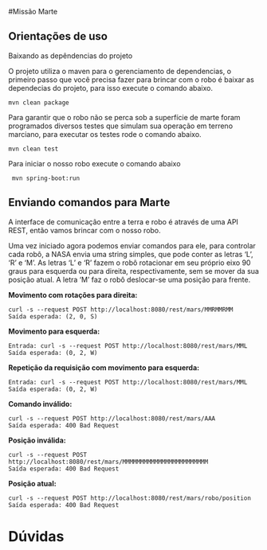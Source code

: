 
#Missão Marte

Orientações de uso
------------------

Baixando as depêndencias do projeto

O projeto utiliza o maven para o gerenciamento de dependencias, o primeiro passo que você precisa fazer
para brincar com o robo é baixar as dependecias do projeto, para isso execute o comando abaixo.
	
	
    mvn clean package

Para garantir que o robo não se perca sob a superfície de marte foram programados diversos testes que simulam sua operação em terreno marciano, para executar os testes rode o comando abaixo. 

    mvn clean test

 Para iniciar o nosso robo execute o comando abaixo

     mvn spring-boot:run


Enviando comandos para Marte
----------------------------

A interface de comunicação entre a terra e robo é através de uma API REST, então vamos brincar com o nosso robo.


Uma vez iniciado agora podemos enviar comandos para ele, para controlar cada robô, a NASA envia uma string simples, que pode conter as letras ‘L’, ‘R’ e ‘M’. As letras ‘L’ e ‘R’ fazem o robô rotacionar em seu próprio eixo 90 graus para esquerda ou para direita, respectivamente, sem se mover da sua posição atual. A letra ‘M’ faz o robô deslocar-se uma posição para frente.

**Movimento com rotações para direita:**

    curl -s --request POST http://localhost:8080/rest/mars/MMRMMRMM
    Saída esperada: (2, 0, S)

**Movimento para esquerda:**

    Entrada: curl -s --request POST http://localhost:8080/rest/mars/MML
    Saída esperada: (0, 2, W)

**Repetição da requisição com movimento para esquerda:**

    Entrada: curl -s --request POST http://localhost:8080/rest/mars/MML
    Saída esperada: (0, 2, W)

**Comando inválido:**

    curl -s --request POST http://localhost:8080/rest/mars/AAA
    Saída esperada: 400 Bad Request

**Posição inválida:**

    curl -s --request POST http://localhost:8080/rest/mars/MMMMMMMMMMMMMMMMMMMMMMMM
    Saída esperada: 400 Bad Request


**Posição atual:**

    curl -s --request POST http://localhost:8080/rest/mars/robo/position
    Saída esperada: 400 Bad Request


# Dúvidas 

